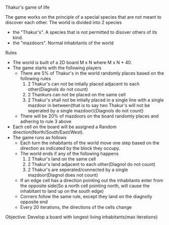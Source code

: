 Thakur's game of life

The game works on the principle of a special species that are not meant to discover each other. 
The world is divided into 2 species
* the "Thakur's". A species that is not permitted to disover others of its kind. 
* the "mazdoors". Normal inhabitants of the world


Rules
* The world is built of a 2D board M x N where M x N * 40.
* The game starts with the following players
	* There are 5% of Thakur's in the world randomly places based on the following rules
		1. 2 Thakur's can not be intially placed adjacent to each other(Diagnols do not count)
		2. 2 Thankurs can not be placed on the same cell
		3. 2 Thakur's shall not be intially placed in a single line with a single mazdoor in between(that is to say two Thakur's will not be seperated by a single mazdoor){Diagnols do not count}
	*  There will be 20% of mazdoors on the board randomly places and adhering to rule 3 above
* Each cell on the board will be assigned a Random direction(North/South/East/West).
* The game runs as follows
	* Each turn the inhabitants of the world move one step based on the direction as indicated by the block they occupy.
	* The world ends if any of the following happens
		1. 2 Thakur's land on the same cell
		2. 2 Thakur's land adjacent to each other(Diagnol do not count)
		3. 2 Thakur's are seperated/connected by a single mazdoor(Diagnol does not count)
	* If an edge cell has a direction pointing out the inhabitants enter from the opposite side(So a north cell pointing north, will cause the inhabitant to land up on the south edge)
	* Corners follow the same rule, except they land on the diagnolly opposite end
	* Every 20 iterations, the directions of the cells change

Objective: Develop a board with longest living inhabitants(max iterations)
